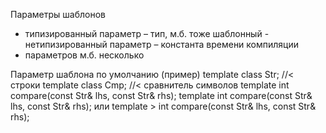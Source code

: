 Параметры шаблонов 
- типизированный параметр – тип, м.б. тоже шаблонный - нетипизированный параметр – константа времени компиляции 
- параметров м.б. несколько

Параметр шаблона по умолчанию (пример) 
template class Str; //< строки 
template class Cmp; //< сравнитель символов 
template int compare(const Str& lhs, const Str& rhs); 
template int compare(const Str& lhs, const Str& rhs); 
или template > int compare(const Str& lhs, const Str& rhs);